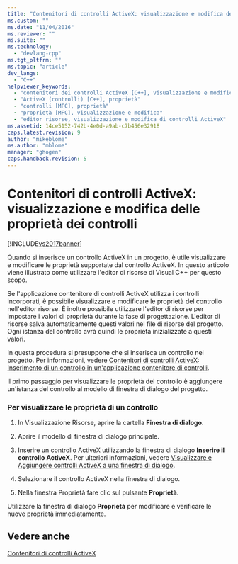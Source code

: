 ```yaml
---
title: "Contenitori di controlli ActiveX: visualizzazione e modifica delle propriet&#224; dei controlli | Microsoft Docs"
ms.custom: ""
ms.date: "11/04/2016"
ms.reviewer: ""
ms.suite: ""
ms.technology: 
  - "devlang-cpp"
ms.tgt_pltfrm: ""
ms.topic: "article"
dev_langs: 
  - "C++"
helpviewer_keywords: 
  - "contenitori dei controlli ActiveX [C++], visualizzazione e modifica delle proprietà"
  - "ActiveX (controlli) [C++], proprietà"
  - "controlli [MFC], proprietà"
  - "proprietà [MFC], visualizzazione e modifica"
  - "editor risorse, visualizzazione e modifica di controlli ActiveX"
ms.assetid: 14ce5152-742b-4e0d-a9ab-c7b456e32918
caps.latest.revision: 9
author: "mikeblome"
ms.author: "mblome"
manager: "ghogen"
caps.handback.revision: 5
---
```

# Contenitori di controlli ActiveX: visualizzazione e modifica delle propriet&#224; dei controlli
[!INCLUDE[vs2017banner](../assembler/inline/includes/vs2017banner.md)]

Quando si inserisce un controllo ActiveX in un progetto, è utile visualizzare e modificare le proprietà supportate dal controllo ActiveX.  In questo articolo viene illustrato come utilizzare l'editor di risorse di Visual C\+\+ per questo scopo.  
  
 Se l'applicazione contenitore di controlli ActiveX utilizza i controlli incorporati, è possibile visualizzare e modificare le proprietà del controllo nell'editor risorse.  È inoltre possibile utilizzare l'editor di risorse per impostare i valori di proprietà durante la fase di progettazione.  L'editor di risorse salva automaticamente questi valori nel file di risorse del progetto.  Ogni istanza del controllo avrà quindi le proprietà inizializzate a questi valori.  
  
 In questa procedura si presuppone che si inserisca un controllo nel progetto.  Per informazioni, vedere [Contenitori di controlli ActiveX: Inserimento di un controllo in un'applicazione contenitore di controlli](../mfc/inserting-a-control-into-a-control-container-application.md).  
  
 Il primo passaggio per visualizzare le proprietà del controllo è aggiungere un'istanza del controllo al modello di finestra di dialogo del progetto.  
  
### Per visualizzare le proprietà di un controllo  
  
1.  In Visualizzazione Risorse, aprire la cartella **Finestra di dialogo**.  
  
2.  Aprire il modello di finestra di dialogo principale.  
  
3.  Inserire un controllo ActiveX utilizzando la finestra di dialogo **Inserire il controllo ActiveX**.  Per ulteriori informazioni, vedere [Visualizzare e Aggiungere controlli ActiveX a una finestra di dialogo](../mfc/viewing-and-adding-activex-controls-to-a-dialog-box.md).  
  
4.  Selezionare il controllo ActiveX nella finestra di dialogo.  
  
5.  Nella finestra Proprietà fare clic sul pulsante **Proprietà**.  
  
 Utilizzare la finestra di dialogo **Proprietà** per modificare e verificare le nuove proprietà immediatamente.  
  
## Vedere anche  
 [Contenitori di controlli ActiveX](../mfc/activex-control-containers.md)